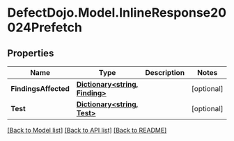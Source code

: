 # DefectDojo.Model.InlineResponse20024Prefetch
## Properties

Name | Type | Description | Notes
------------ | ------------- | ------------- | -------------
**FindingsAffected** | [**Dictionary&lt;string, Finding&gt;**](Finding.md) |  | [optional] 
**Test** | [**Dictionary&lt;string, Test&gt;**](Test.md) |  | [optional] 

[[Back to Model list]](../README.md#documentation-for-models) [[Back to API list]](../README.md#documentation-for-api-endpoints) [[Back to README]](../README.md)


